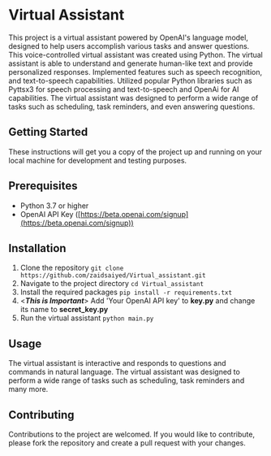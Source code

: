 # Virtual Assistant
This project is a virtual assistant powered by OpenAI's language model, designed to help users accomplish various tasks and answer questions. This voice-controlled virtual assistant was created using Python. The virtual assistant is able to understand and generate human-like text and provide personalized responses. Implemented features such as speech recognition, and text-to-speech capabilities. Utilized popular Python libraries such as Pyttsx3 for speech processing and text-to-speech and OpenAi for AI capabilities. The virtual assistant was designed to perform a wide range of tasks such as scheduling, task reminders, and even answering questions.

## Getting Started
These instructions will get you a copy of the project up and running on your local machine for development and testing purposes.

## Prerequisites
- Python 3.7 or higher
- OpenAI API Key ([https://beta.openai.com/signup](https://beta.openai.com/signup))

## Installation
1.  Clone the repository
```git clone https://github.com/zaidsaiyed/Virtual_assistant.git```
2.  Navigate to the project directory
`cd Virtual_assistant`
3.  Install the required packages
`pip install -r requirements.txt`
4. <***This is Important***>
 Add 'Your OpenAI API key' to **key.py** and change its name to **secret_key.py**
5.  Run the virtual assistant
`python main.py`

## Usage

The virtual assistant is interactive and responds to questions and commands in natural language. The virtual assistant was designed to perform a wide range of tasks such as scheduling, task reminders and many more.

## Contributing

Contributions to the project are welcomed. If you would like to contribute, please fork the repository and create a pull request with your changes.

